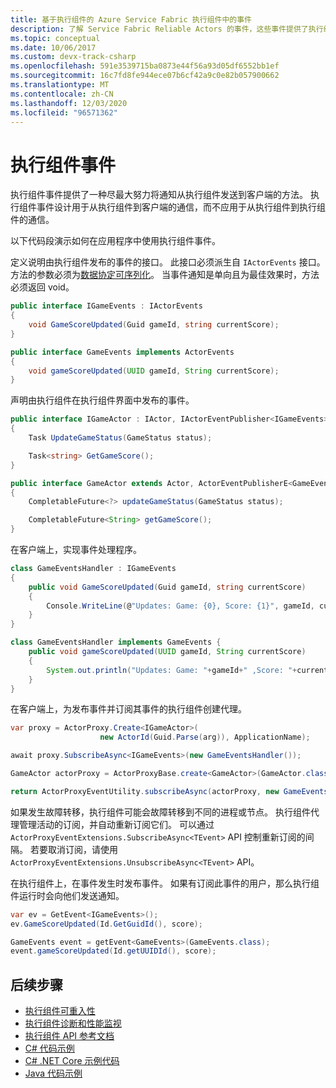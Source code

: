 ```yaml
---
title: 基于执行组件的 Azure Service Fabric 执行组件中的事件
description: 了解 Service Fabric Reliable Actors 的事件，这些事件提供了执行组件与客户端之间进行通信的有效方法。
ms.topic: conceptual
ms.date: 10/06/2017
ms.custom: devx-track-csharp
ms.openlocfilehash: 591e3539715ba0873e44f56a93d05df6552bb1ef
ms.sourcegitcommit: 16c7fd8fe944ece07b6cf42a9c0e82b057900662
ms.translationtype: MT
ms.contentlocale: zh-CN
ms.lasthandoff: 12/03/2020
ms.locfileid: "96571362"
---
```

# <a name="actor-events"></a>执行组件事件
执行组件事件提供了一种尽最大努力将通知从执行组件发送到客户端的方法。 执行组件事件设计用于从执行组件到客户端的通信，而不应用于从执行组件到执行组件的通信。

以下代码段演示如何在应用程序中使用执行组件事件。

定义说明由执行组件发布的事件的接口。 此接口必须派生自 `IActorEvents` 接口。 方法的参数必须为[数据协定可序列化](service-fabric-reliable-actors-notes-on-actor-type-serialization.md)。 当事件通知是单向且为最佳效果时，方法必须返回 void。

```csharp
public interface IGameEvents : IActorEvents
{
    void GameScoreUpdated(Guid gameId, string currentScore);
}
```
```Java
public interface GameEvents implements ActorEvents
{
    void gameScoreUpdated(UUID gameId, String currentScore);
}
```
声明由执行组件在执行组件界面中发布的事件。

```csharp
public interface IGameActor : IActor, IActorEventPublisher<IGameEvents>
{
    Task UpdateGameStatus(GameStatus status);

    Task<string> GetGameScore();
}
```
```Java
public interface GameActor extends Actor, ActorEventPublisherE<GameEvents>
{
    CompletableFuture<?> updateGameStatus(GameStatus status);

    CompletableFuture<String> getGameScore();
}
```
在客户端上，实现事件处理程序。

```csharp
class GameEventsHandler : IGameEvents
{
    public void GameScoreUpdated(Guid gameId, string currentScore)
    {
        Console.WriteLine(@"Updates: Game: {0}, Score: {1}", gameId, currentScore);
    }
}
```

```Java
class GameEventsHandler implements GameEvents {
    public void gameScoreUpdated(UUID gameId, String currentScore)
    {
        System.out.println("Updates: Game: "+gameId+" ,Score: "+currentScore);
    }
}
```

在客户端上，为发布事件并订阅其事件的执行组件创建代理。

```csharp
var proxy = ActorProxy.Create<IGameActor>(
                    new ActorId(Guid.Parse(arg)), ApplicationName);

await proxy.SubscribeAsync<IGameEvents>(new GameEventsHandler());
```

```Java
GameActor actorProxy = ActorProxyBase.create<GameActor>(GameActor.class, new ActorId(UUID.fromString(args)));

return ActorProxyEventUtility.subscribeAsync(actorProxy, new GameEventsHandler());
```

如果发生故障转移，执行组件可能会故障转移到不同的进程或节点。 执行组件代理管理活动的订阅，并自动重新订阅它们。 可以通过 `ActorProxyEventExtensions.SubscribeAsync<TEvent>` API 控制重新订阅的间隔。 若要取消订阅，请使用 `ActorProxyEventExtensions.UnsubscribeAsync<TEvent>` API。

在执行组件上，在事件发生时发布事件。 如果有订阅此事件的用户，那么执行组件运行时会向他们发送通知。

```csharp
var ev = GetEvent<IGameEvents>();
ev.GameScoreUpdated(Id.GetGuidId(), score);
```
```Java
GameEvents event = getEvent<GameEvents>(GameEvents.class);
event.gameScoreUpdated(Id.getUUIDId(), score);
```


## <a name="next-steps"></a>后续步骤
* [执行组件可重入性](service-fabric-reliable-actors-reentrancy.md)
* [执行组件诊断和性能监视](service-fabric-reliable-actors-diagnostics.md)
* [执行组件 API 参考文档](/previous-versions/azure/dn971626(v=azure.100))
* [C# 代码示例](https://github.com/Azure-Samples/service-fabric-dotnet-getting-started)
* [C# .NET Core 示例代码](https://github.com/Azure-Samples/service-fabric-dotnet-core-getting-started)
* [Java 代码示例](https://github.com/Azure-Samples/service-fabric-java-getting-started)
